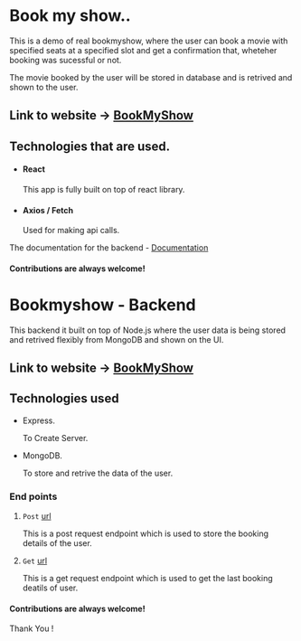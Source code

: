 # Book my show..

This is a demo of real bookmyshow, where the user can book a movie with specified seats at a specified slot and get a confirmation that, wheteher booking was sucessful or not.

The movie booked by the user will be stored in database and is retrived and shown to the user.

## Link to website -> [BookMyShow]()


## Technologies that are used.

- #### React  
    This app is fully built on top of react library.
- #### Axios / Fetch
    Used for making api calls.

The documentation for the backend - [Documentation]()


#### Contributions are always welcome!


# Bookmyshow - Backend

This backend it built on top of Node.js where the user data is being stored and retrived flexibly from MongoDB and shown on the UI.

## Link to website -> [BookMyShow]()


## Technologies used
- Express.
   
  To Create Server.
- MongoDB.

    To store and retrive the data of the user.


### End points
1. `Post` [url](https://bookmyshow-backend-main.onrender.com/api/booking) 

   This is a post request endpoint which is used to store the booking details of the user.

2. `Get` [url](https://bookmyshow-backend-main.onrender.com/api/booking)

   This is a get request endpoint which is used to get the last booking deatils of user.


#### Contributions are always welcome!

Thank You !


